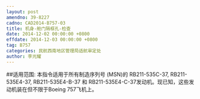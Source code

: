 ```yaml
---
layout: post
amendno: 39-8227
cadno: CAD2014-B757-03
title: 机身-舱门隔框孔-检查
date: 2014-12-02 00:00:00 +0800
effdate: 2014-12-03 00:00:00 +0800
tag: B757
categories: 民航西南地区管理局适航审定处
author: 李光耀
---
```


##适用范围:
本指令适用于所有制造序列号 (MSN)的 RB211-535C-37, RB211-535E4-37, RB211-535E4-B-37 和 RB211-535E4-C-37发动机。现已知，这些发动机装在但不限于Boeing 757飞机上。

